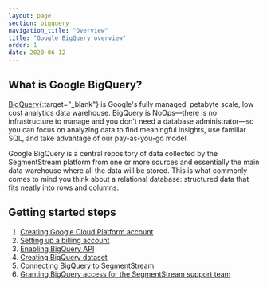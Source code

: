 ```yaml
---
layout: page
section: bigquery
navigation_title: "Overview"
title: "Google BigQuery overview"
order: 1
date: 2020-06-12
---
```


## What is Google BigQuery?

[BigQuery](https://cloud.google.com/bigquery){:target="_blank"} is Google's fully managed, petabyte scale, low cost analytics data warehouse. BigQuery is NoOps—there is no infrastructure to manage and you don't need a database administrator—so you can focus on analyzing data to find meaningful insights, use familiar SQL, and take advantage of our pay-as-you-go model.

Google BigQuery is a central repository of data collected by the SegmentStream platform from one or more sources and essentially the main data warehouse where all the data will be stored. This is what commonly comes to mind you think about a relational database: structured data that fits neatly into rows and columns.

## Getting started steps

1. [Creating Google Cloud Platform account](creating-gcp-account)
2. [Setting up a billing account](enabling-billing)
3. [Enabling BigQuery API](enabling-bigquery-api)
4. [Creating BigQuery dataset](creating-bigquery-dataset)
5. [Connecting BigQuery to SegmentStream](connecting-bigquery)
6. [Granting BigQuery access for the SegmentStream support team](bigquery-access)
